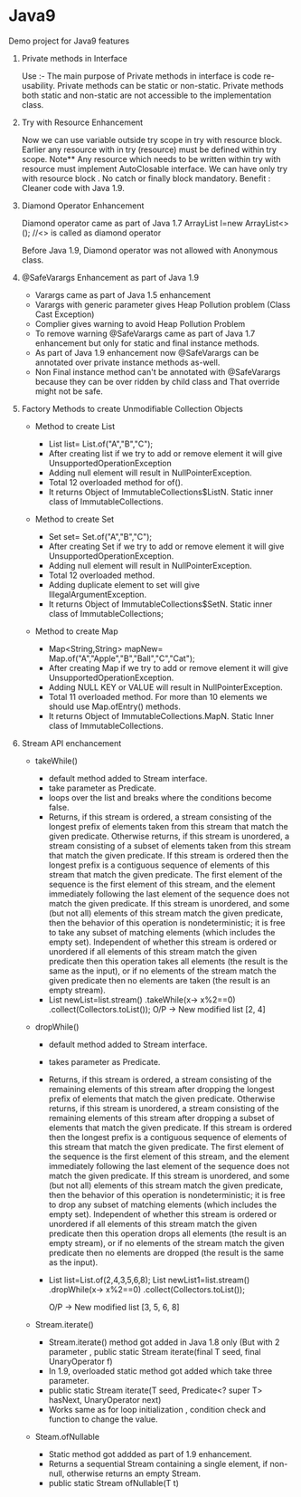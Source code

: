 # Java9
Demo project for Java9 features

1) Private methods in Interface
  
   Use :- The main purpose of Private methods in interface is code re-usability. Private methods can be static or 
   non-static. Private methods both static and non-static are not accessible to the implementation class.
   
2) Try with Resource Enhancement
    
    Now we can use variable outside try scope in try with resource block. Earlier any resource with in try (resource)
    must be defined within try scope.
    Note** Any resource which needs to be written within try with resource must implement AutoClosable interface.
            We can have only try with resource block . No catch or finally block mandatory.
    Benefit : Cleaner code with Java 1.9.

3) Diamond Operator Enhancement

     Diamond operator came as part of Java 1.7 
     ArrayList<String> l=new ArrayList<>();   //<> is called as diamond operator
     
     Before Java 1.9, Diamond operator was not allowed with Anonymous class.
   
4) @SafeVarargs Enhancement as part of Java 1.9
     
	- Varargs came as part of Java 1.5 enhancement 
	- Varargs with generic parameter gives Heap Pollution problem (Class Cast Exception)
	- Complier gives warning to avoid Heap Pollution Problem
	- To remove warning @SafeVarargs came as part of Java 1.7 enhancement but only for static and final instance methods.
    - As part of Java 1.9 enhancement now @SafeVarargs can be annotated over private instance methods as-well.
	- Non Final instance method can't be annotated with @SafeVarargs because they can be over ridden by child class and That override might not be safe.

5) Factory Methods to create Unmodifiable Collection Objects

    - Method to create List
	    - List<String> list= List.of("A","B","C");
		- After creating list if we try to add or remove element it will give UnsupportedOperationException
        - Adding null element will result in NullPointerException.
		- Total 12 overloaded method for of().
		- It returns Object of ImmutableCollections$ListN. Static inner class of ImmutableCollections.	
	
    - Method to create Set
     	- Set<String> set= Set.of("A","B","C");
		- After creating Set if we try to add or remove element it will give UnsupportedOperationException.
		- Adding null element will result in NullPointerException.
		- Total 12 overloaded method.
		- Adding duplicate element to set will give IllegalArgumentException.
		- It returns Object of ImmutableCollections$SetN. Static inner class of ImmutableCollections;
		
	- Method to create Map
        - Map<String,String> mapNew= Map.of("A","Apple","B","Ball","C","Cat");	
		- After creating Map if we try to add or remove element it will give UnsupportedOperationException.
		- Adding NULL KEY or VALUE will result in NullPointerException.
		- Total 11 overloaded method. For more than 10 elements we should use Map.ofEntry() methods.
		- It returns Object of ImmutableCollections.MapN. Static Inner class of ImmutableCollections.
		
		
6) Stream API enchancement	

    - takeWhile() 
        - default method added to Stream interface.
        - take parameter as Predicate. 
        - loops over the list and breaks where the conditions become false.
		- Returns, if this stream is ordered, a stream consisting of the longest prefix of elements taken from this stream that match the given predicate. Otherwise returns, if this stream is unordered, a stream consisting of a subset of elements taken from this stream that match the given predicate.
          If this stream is ordered then the longest prefix is a contiguous sequence of elements of this stream that match the given predicate. The first element of the sequence is the first element of this stream, and the element immediately following the last element of the sequence does not match the given predicate.
          If this stream is unordered, and some (but not all) elements of this stream match the given predicate, then the behavior of this operation is nondeterministic; it is free to take any subset of matching elements (which includes the empty set).
          Independent of whether this stream is ordered or unordered if all elements of this stream match the given predicate then this operation takes all elements (the result is the same as the input), or if no elements of the stream match the given predicate then no elements are taken (the result is an empty stream).
        - List<Integer> newList=list.stream()
                                     .takeWhile(x-> x%2==0)
                                     .collect(Collectors.toList());
	        O/P ->  New modified list [2, 4]
			
	- dropWhile()
        - default method added to Stream interface.	
		- takes parameter as Predicate.
		- Returns, if this stream is ordered, a stream consisting of the remaining elements of this stream after dropping the longest prefix of elements that match the given predicate. Otherwise returns, if this stream is unordered, a stream consisting of the remaining elements of this stream after dropping a subset of elements that match the given predicate.
          If this stream is ordered then the longest prefix is a contiguous sequence of elements of this stream that match the given predicate. The first element of the sequence is the first element of this stream, and the element immediately following the last element of the sequence does not match the given predicate.
          If this stream is unordered, and some (but not all) elements of this stream match the given predicate, then the behavior of this operation is nondeterministic; it is free to drop any subset of matching elements (which includes the empty set).
          Independent of whether this stream is ordered or unordered if all elements of this stream match the given predicate then this operation drops all elements (the result is an empty stream), or if no elements of the stream match the given predicate then no elements are dropped (the result is the same as the input).
		- List<Integer> list=List.of(2,4,3,5,6,8);
		  List<Integer> newList1=list.stream()
                                     .dropWhile(x-> x%2==0)
                                     .collect(Collectors.toList());
									 
			O/P -> New modified list [3, 5, 6, 8]	
			
    - Stream.iterate()		
		- Stream.iterate() method got added in Java 1.8 only (But with 2 parameter , public static<T> Stream<T> iterate(final T seed, final UnaryOperator<T> f)
		- In 1.9, overloaded static method got added which take three parameter.
		- public static<T> Stream<T> iterate(T seed, Predicate<? super T> hasNext, UnaryOperator<T> next)
        - Works same as for loop initialization , condition check and function to change the value.

    - Steam.ofNullable
	
        - Static method got addded as part of 1.9 enhancement.
        - Returns a sequential Stream containing a single element, if non-null, otherwise returns an empty Stream.
        - public static<T> Stream<T> ofNullable(T t)		
		
			
			

















	
	
	